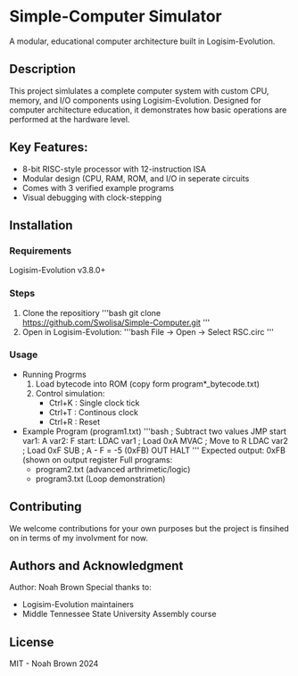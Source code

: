 # Simple-Computer Simulator

A modular, educational computer architecture built in Logisim-Evolution.

## Description

This project simlulates a complete computer system with custom CPU, memory, and I/O components using Logisim-Evolution. Designed for computer architecture education, it demonstrates how basic operations are performed at the hardware level.

## Key Features:
- 8-bit RISC-style processor with 12-instruction ISA
- Modular design (CPU, RAM, ROM, and I/O in seperate circuits
- Comes with 3 verified example programs
- Visual debugging with clock-stepping

## Installation

### Requirements

Logisim-Evolution v3.8.0+

### Steps

1. Clone the repositiory
   '''bash
   git clone https://github.com/Swolisa/Simple-Computer.git
   '''
2. Open in Logisim-Evolution:
   '''bash
   File -> Open -> Select RSC.circ
   '''

### Usage
- Running Progrms
  1. Load bytecode into ROM (copy form program*_bytecode.txt)
  2. Control simulation:
     - Ctrl+K : Single clock tick
     - Ctrl+T : Continous clock
     - Ctrl+R : Reset
- Example Program (program1.txt)
  '''bash
  ; Subtract two values
  JMP start
  var1: A
  var2: F
  start:
  LDAC var1   ; Load 0xA
  MVAC        ; Move to R
  LDAC var2   ; Load 0xF
  SUB         ; A - F = -5 (0xFB)
  OUT
  HALT
  '''
  Expected output: 0xFB (shown on output register
  Full programs:
  - program2.txt (advanced arthrimetic/logic)
  - program3.txt (Loop demonstration)

## Contributing
We welcome contributions for your own purposes but the project is finsihed on in terms of my involvment for now.

## Authors and Acknowledgment
Author: Noah Brown
Special thanks to:
- Logisim-Evolution maintainers
- Middle Tennessee State University Assembly course

## License
MIT - Noah Brown 2024
